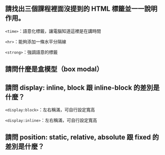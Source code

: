 ## 請找出三個課程裡面沒提到的 HTML 標籤並一一說明作用。
`<time>`：語意化標籤，讓電腦知道這裡是在講時間

`<hr>`：能夠添加一條水平分隔線

`<strong>`：強調語意的標籤

## 請問什麼是盒模型（box modal）


## 請問 display: inline, block 跟 inline-block 的差別是什麼？
`<display:block>`：左右稱滿，可自行設定寬高

`<display:inline>`：左右稱滿，可自行設定寬高

## 請問 position: static, relative, absolute 跟 fixed 的差別是什麼？

